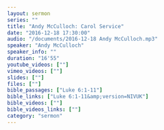 ```yaml
---
layout: sermon
series: ""
title: "Andy McCulloch: Carol Service"
date: "2016-12-18 17:30:00"
audio: "/documents/2016-12-18 Andy McCulloch.mp3"
speaker: "Andy McCulloch"
speaker_info: ""
duration: "16'55"
youtube_videos: [""]
vimeo_videos: [""]
slides: [""]
files: [""]
bible_passages: ["Luke 6:1-11"]
bible_links: ["Luke 6:1-11&amp;version=NIVUK"]
bible_videos: [""]
bible_videos_links: [""]
category: "sermon"
---
```

